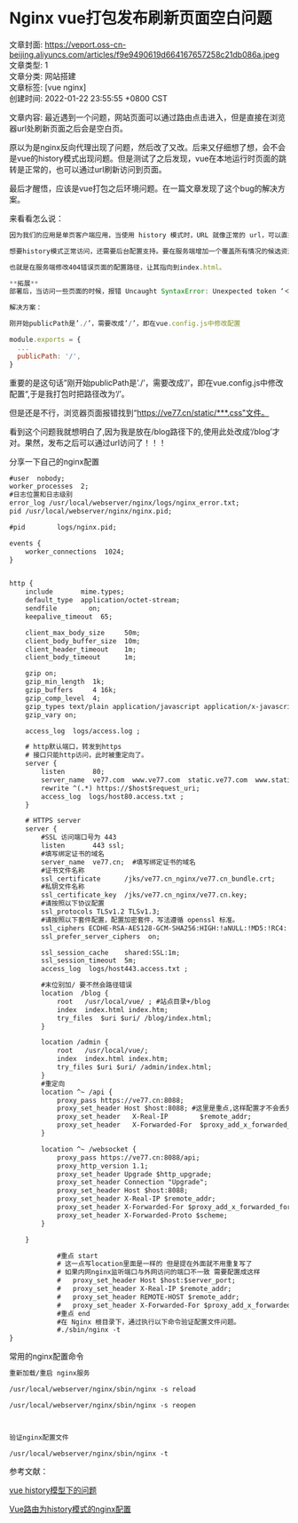 
# Nginx vue打包发布刷新页面空白问题  
文章封面:  https://veport.oss-cn-beijing.aliyuncs.com/articles/f9e9490619d664167657258c21db086a.jpeg   
文章类型: 1   
文章分类: 网站搭建   
文章标签: [vue nginx]   
创建时间: 2022-01-22 23:55:55 +0800 CST   

文章内容:
最近遇到一个问题，网站页面可以通过路由点击进入，但是直接在浏览器url处刷新页面之后会是空白页。

原以为是nginx反向代理出现了问题，然后改了又改。后来又仔细想了想，会不会是vue的history模式出现问题。但是测试了之后发现，vue在本地运行时页面的跳转是正常的，也可以通过url刷新访问到页面。

最后才醒悟，应该是vue打包之后环境问题。在一篇文章发现了这个bug的解决方案。

来看看怎么说：

```JavaScript
因为我们的应用是单页客户端应用，当使用 history 模式时，URL 就像正常的 url，可以直接访问http://www.xxx.com/user/id，但是因为vue-router设置的路径不是真实存在的路径，所以刷新就会返回404错误。

想要history模式正常访问，还需要后台配置支持。要在服务端增加一个覆盖所有情况的候选资源：如果 URL 匹配不到任何静态资源，则应该返回同一个 index.html 页面，这个页面就是你 app 依赖的页面。

也就是在服务端修改404错误页面的配置路径，让其指向到index.html。

**拓展**
部署后，当访问一些页面的时候，报错 Uncaught SyntaxError: Unexpected token ‘＜’。

解决方案：

刚开始publicPath是’./’，需要改成’/’，即在vue.config.js中修改配置

module.exports = {
  ...
  publicPath: '/',
}

```
重要的是这句话”刚开始publicPath是’./’，需要改成’/’，即在vue.config.js中修改配置“,于是我打包时把路径改为‘/’。

但是还是不行，浏览器页面报错找到“https://ve77.cn/static/***.css"文件。

看到这个问题我就想明白了,因为我是放在/blog路径下的,使用此处改成‘/blog’才对。果然，发布之后可以通过url访问了！！！


分享一下自己的nginx配置
```xml
#user  nobody;
worker_processes  2;
#日志位置和日志级别
error_log /usr/local/webserver/nginx/logs/nginx_error.txt;
pid /usr/local/webserver/nginx/nginx.pid;

#pid        logs/nginx.pid;

events {
    worker_connections  1024;
}


http {
    include       mime.types;
    default_type  application/octet-stream;
    sendfile        on;
    keepalive_timeout  65;

    client_max_body_size     50m;
    client_body_buffer_size  10m;
    client_header_timeout    1m;
    client_body_timeout      1m;

    gzip on;
    gzip_min_length  1k;
    gzip_buffers     4 16k;
    gzip_comp_level  4;
    gzip_types text/plain application/javascript application/x-javascript text/css application/xml text/javascript application/x-httpd-php image/jpeg image/gif image/png;
    gzip_vary on;

    access_log  logs/access.log ;

    # http默认端口，转发到https
    # 接口只能http访问，此时被重定向了。
    server {
        listen       80;
        server_name  ve77.com  www.ve77.com  static.ve77.com  www.static.ve77.com;
        rewrite ^(.*) https://$host$request_uri;
        access_log  logs/host80.access.txt ;
    }

    # HTTPS server
    server {
        #SSL 访问端口号为 443
        listen       443 ssl;
        #填写绑定证书的域名
        server_name  ve77.cn;  #填写绑定证书的域名
        #证书文件名称
        ssl_certificate      /jks/ve77.cn_nginx/ve77.cn_bundle.crt;
        #私钥文件名称
        ssl_certificate_key  /jks/ve77.cn_nginx/ve77.cn.key;
        #请按照以下协议配置
        ssl_protocols TLSv1.2 TLSv1.3;
        #请按照以下套件配置，配置加密套件，写法遵循 openssl 标准。
        ssl_ciphers ECDHE-RSA-AES128-GCM-SHA256:HIGH:!aNULL:!MD5:!RC4:!DHE;
        ssl_prefer_server_ciphers  on;

        ssl_session_cache    shared:SSL:1m;
        ssl_session_timeout  5m;
        access_log  logs/host443.access.txt ;

        #末位别加/ 要不然会路径错误
        location  /blog {
            root   /usr/local/vue/ ; #站点目录+/blog
            index  index.html index.htm;
            try_files  $uri $uri/ /blog/index.html;
        }

        location /admin {
            root   /usr/local/vue/;
            index  index.html index.htm;
            try_files $uri $uri/ /admin/index.html;
        }
        #重定向
        location ^~ /api {
            proxy_pass https://ve77.cn:8088;
            proxy_set_header Host $host:8088; #这里是重点,这样配置才不会丢失端口
            proxy_set_header   X-Real-IP        $remote_addr;
            proxy_set_header   X-Forwarded-For  $proxy_add_x_forwarded_for;
        }

        location ^~ /websocket {
            proxy_pass https://ve77.cn:8088/api;
            proxy_http_version 1.1;
            proxy_set_header Upgrade $http_upgrade;
            proxy_set_header Connection "Upgrade";
            proxy_set_header Host $host:8088;
            proxy_set_header X-Real-IP $remote_addr;
            proxy_set_header X-Forwarded-For $proxy_add_x_forwarded_for;
            proxy_set_header X-Forwarded-Proto $scheme;
        }

    }

            #重点 start
            # 这一点写location里面是一样的 但是提在外面就不用重复写了
            # 如果内网nginx监听端口与外网访问的端口不一致 需要配置成这样
            #	proxy_set_header Host $host:$server_port;
            # 	proxy_set_header X-Real-IP $remote_addr;
            #	proxy_set_header REMOTE-HOST $remote_addr;
            # 	proxy_set_header X-Forwarded-For $proxy_add_x_forwarded_for;
            #重点 end
            #在 Nginx 根目录下，通过执行以下命令验证配置文件问题。
            #./sbin/nginx -t
}

```

常用的nginx配置命令
```xml
重新加载/重启 nginx服务

/usr/local/webserver/nginx/sbin/nginx -s reload

/usr/local/webserver/nginx/sbin/nginx -s reopen

 

验证nginx配置文件

/usr/local/webserver/nginx/sbin/nginx -t
```
参考文献： 

[vue history模型下的问题](https://www.jb51.net/article/119075.htm)

[Vue路由为history模式的nginx配置](https://blog.csdn.net/kiscon/article/details/115416832)

